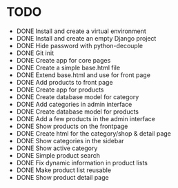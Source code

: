 # TODO
-   DONE Install and create a virtual environment
-   DONE Install and create an empty Django project
-   DONE Hide password with python-decouple
-   DONE Git init
-   DONE Create app for core pages
-   DONE Create a simple base.html file
-   DONE Extend base.html and use for front page
-   DONE Add products to front page
-   DONE Create app for products
-   DONE Create database model for category
-   DONE Add categories in admin interface
-   DONE Create database model for products
-   DONE Add a few products in the admin interface
-   DONE Show products on the frontpage
-   DONE Create html for the category/shop & detail page
-   DONE Show categories in the sidebar
-   DONE Show active category
-   DONE Simple product search
-   DONE Fix dynamic information in product lists
-   DONE Make product list reusable
-   DONE Show product detail page